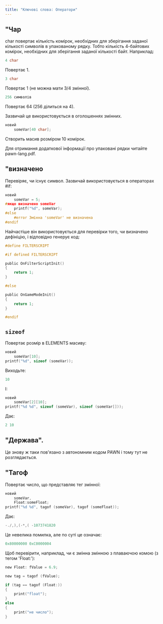 ```yaml
---
title: "Ключові слова: Оператори"
---
```


## "Чар

char повертає кількість комірок, необхідних для зберігання заданої кількості символів в упакованому рядку. Тобто кількість 4-байтових комірок, необхідних для зберігання заданої кількості байт. Наприклад:

```c
4 char
```

Повертає 1.

```c
3 char
```

Повертає 1 (не можна мати 3/4 змінної).

```c
256 символів
```

Повертає 64 (256 ділиться на 4).

Зазвичай це використовується в оголошеннях змінних.

```c
новий
    someVar[40 char];
```

Створить масив розміром 10 комірок.

Для отримання додаткової інформації про упаковані рядки читайте pawn-lang.pdf.

## "визначено

Перевіряє, чи існує символ. Зазвичай використовується в операторах #if:

```c
новий
    someVar = 5;
#якщо визначено someVar
    printf("%d", someVar);
#else
    #error Змінна 'someVar' не визначена
#endif
```

Найчастіше він використовується для перевірки того, чи визначено дефініцію, і відповідно генерує код:

```c
#define FILTERSCRIPT

#if defined FILTERSCRIPT

public OnFilterScriptInit()
{
    return 1;
}

#else

public OnGameModeInit()
{
    return 1;
}

#endif
```

## `sizeof`

Повертає розмір в ELEMENTS масиву:

```c
новий
    someVar[10];
printf("%d", sizeof (someVar));
```

Виходьте:

```c
10
```

І:

```c
новий
    someVar[2][10];
printf("%d %d", sizeof (someVar), sizeof (someVar[]));
```

Дає:

```c
2 10
```

## "Держава".

Це знову ж таки пов'язано з автономним кодом PAWN і тому тут не розглядається.

## "Тагоф

Повертає число, що представляє тег змінної:

```c
новий
    someVar,
    Float:someFloat;
printf("%d %d", tagof (someVar), tagof (someFloat));
```

Дає:

```c
-./,),(-*,( -1073741820
```

Це невелика помилка, але по суті це означає:

```c
0x80000000 0xC0000004
```

Щоб перевірити, наприклад, чи є змінна змінною з плаваючою комою (з тегом 'Float:'):

```c
new Float: fValue = 6.9;

new tag = tagof (fValue);

if (tag == tagof (Float:))
{
    print("float");
}
else
{
    print("не число");
}
```


